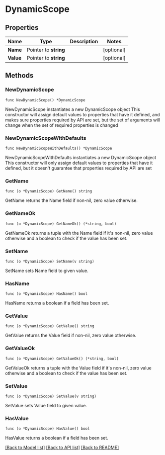 # DynamicScope

## Properties

Name | Type | Description | Notes
------------ | ------------- | ------------- | -------------
**Name** | Pointer to **string** |  | [optional] 
**Value** | Pointer to **string** |  | [optional] 

## Methods

### NewDynamicScope

`func NewDynamicScope() *DynamicScope`

NewDynamicScope instantiates a new DynamicScope object
This constructor will assign default values to properties that have it defined,
and makes sure properties required by API are set, but the set of arguments
will change when the set of required properties is changed

### NewDynamicScopeWithDefaults

`func NewDynamicScopeWithDefaults() *DynamicScope`

NewDynamicScopeWithDefaults instantiates a new DynamicScope object
This constructor will only assign default values to properties that have it defined,
but it doesn't guarantee that properties required by API are set

### GetName

`func (o *DynamicScope) GetName() string`

GetName returns the Name field if non-nil, zero value otherwise.

### GetNameOk

`func (o *DynamicScope) GetNameOk() (*string, bool)`

GetNameOk returns a tuple with the Name field if it's non-nil, zero value otherwise
and a boolean to check if the value has been set.

### SetName

`func (o *DynamicScope) SetName(v string)`

SetName sets Name field to given value.

### HasName

`func (o *DynamicScope) HasName() bool`

HasName returns a boolean if a field has been set.

### GetValue

`func (o *DynamicScope) GetValue() string`

GetValue returns the Value field if non-nil, zero value otherwise.

### GetValueOk

`func (o *DynamicScope) GetValueOk() (*string, bool)`

GetValueOk returns a tuple with the Value field if it's non-nil, zero value otherwise
and a boolean to check if the value has been set.

### SetValue

`func (o *DynamicScope) SetValue(v string)`

SetValue sets Value field to given value.

### HasValue

`func (o *DynamicScope) HasValue() bool`

HasValue returns a boolean if a field has been set.


[[Back to Model list]](../README.md#documentation-for-models) [[Back to API list]](../README.md#documentation-for-api-endpoints) [[Back to README]](../README.md)


